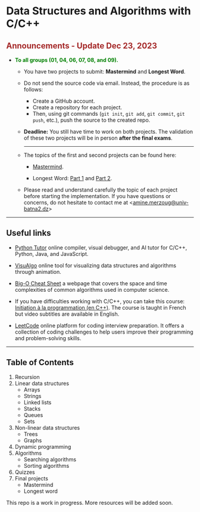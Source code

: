 # Data Structures and Algorithms with C/C++

## <span style="color:brown;"> Announcements - Update Dec 23, 2023</span>

- <span style="color:green;">**To all groups (01, 04, 06, 07, 08, and 09).**</span>
  
   - You have two projects to submit: **Mastermind** and **Longest Word**.

   - Do not send the source code via email. Instead, the procedure is as follows:
      - Create a GitHub account.
      - Create a repository for each project.
      - Then, using git commands (`git init`, `git add`, `git commit`, `git push`, etc.), push the source to the created repo.

   - **Deadline:** You still have time to work on both projects. The validation of these two projects will be in person **after the final exams**.

      ---

  - The topics of the first and second projects can be found here:
    - [Mastermind](6.%20final_projects/mastermind/). 
  
    - Longest Word: [Part 1](6.%20final_projects/longest_word/part_1/) and [Part 2](6.%20final_projects/longest_word/part_2/). 

  - Please read and understand carefully the topic of each project before starting the implementation.
  If you have questions or concerns, do not hesitate to contact me at <[amine.merzoug@univ-batna2.dz](mailto:amine.merzoug@univ-batna2.dz)>


---

## Useful links 

- [Python Tutor](https://pythontutor.com) online compiler, visual debugger, and AI tutor for C/C++, Python, Java, and JavaScript.

- [VisuAlgo](https://visualgo.net) online tool for visualizing data structures and algorithms through animation.

- [Big-O Cheat Sheet](https://www.bigocheatsheet.com/) a webpage that covers the space and time complexities of common algorithms used in computer science.

- If you have difficulties working with C/C++, you can take this course: [Initiation à la programmation (en C++)](https://www.coursera.org/learn/initiation-programmation-cpp). The course is taught in French but video subtitles are available in English.

- [LeetCode](https://leetcode.com/) online platform for coding interview preparation. It offers a collection of coding challenges to help users improve their programming and problem-solving skills.


---

## Table of Contents

1. Recursion
2. Linear data structures
   - Arrays
   - Strings
   - Linked lists
   - Stacks
   - Queues
   - Sets
3. Non-linear data structures
   - Trees
   - Graphs
4. Dynamic programming
5. Algorithms
   - Searching algorithms
   - Sorting algorithms
6. Quizzes
7. Final projects
   - Mastermind
   - Longest word

This repo is a work in progress. More resources will be added soon.